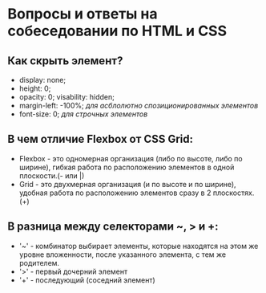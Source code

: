# Вопросы и ответы на собеседовании по HTML и CSS

## Как скрыть элемент?

- display: none;
- height: 0;
- opacity: 0; visability: hidden;
- margin-left: -100%; _для асблолютно спозиционированных элементов_
- font-size: 0; _для строчных элементов_

## В чем отличие Flexbox от CSS Grid:

- Flexbox - это одномерная организация (либо по высоте, либо по ширине), гибкая работа по расположению элементов в одной плоскости.(- или |)
- Grid - это двухмерная организация (и по высоте и по ширине), удобная работа по расположению элементов сразу в 2 плоскостях.
(+)

## В разница между селекторами ~, > и +:

- '~' - комбинатор выбирает элементы, которые находятся на этом же уровне вложенности, после указанного элемента, с тем же родителем.
- '>' - первый дочерний элемент
- '+' - последующий (соседний элемент)
